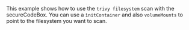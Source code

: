 <!--
SPDX-FileCopyrightText: the secureCodeBox authors

SPDX-License-Identifier: Apache-2.0
-->

This example shows how to use the `trivy filesystem` scan with the secureCodeBox. You can use a `ìnitContainer` and also `volumeMounts` to point to the filesystem you want to scan.